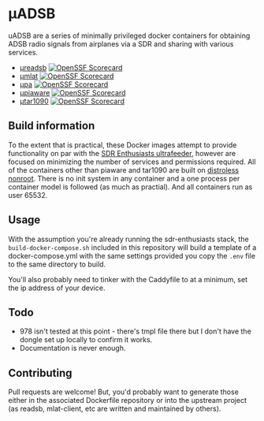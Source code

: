 # μADSB

uADSB are a series of minimally privileged docker containers for obtaining ADSB radio signals from airplanes via a SDR and sharing with various services.

- [μreadsb](https://github.com/jquagga/ureadsb) [![OpenSSF Scorecard](https://api.securityscorecards.dev/projects/github.com/jquagga/ureadsb/badge)](https://securityscorecards.dev/viewer/?uri=github.com/jquagga/ureadsb)
- [μmlat](https://github.com/jquagga/umlat) [![OpenSSF Scorecard](https://api.securityscorecards.dev/projects/github.com/jquagga/umlat/badge)](https://securityscorecards.dev/viewer/?uri=github.com/jquagga/umlat)
- [μpa](https://github.com/jquagga/upa) [![OpenSSF Scorecard](https://api.securityscorecards.dev/projects/github.com/jquagga/upa/badge)](https://securityscorecards.dev/viewer/?uri=github.com/jquagga/upa)
- [μpiaware](https://github.com/jquagga/upiaware) [![OpenSSF Scorecard](https://api.securityscorecards.dev/projects/github.com/jquagga/upiaware/badge)](https://securityscorecards.dev/viewer/?uri=github.com/jquagga/upiaware)
- [μtar1090](https://github.com/jquagga/utar1090) [![OpenSSF Scorecard](https://api.securityscorecards.dev/projects/github.com/jquagga/upiaware/badge)](https://securityscorecards.dev/viewer/?uri=github.com/jquagga/utar1090)

## Build information

To the extent that is practical, these Docker images attempt to provide functionality on par with the [SDR Enthusiasts ultrafeeder](https://github.com/sdr-enthusiasts/docker-adsb-ultrafeeder), however are focused on minimizing the number of services and permissions required. All of the containers other than piaware and tar1090 are built on [distroless nonroot](https://github.com/GoogleContainerTools/distroless). There is no init system in any container and a one process per container model is followed (as much as practial).  And all containers run as user 65532.

## Usage

With the assumption you're already running the sdr-enthusiasts stack, the `build-docker-compose.sh` included in this repository will build a template of a docker-compose.yml with the same settings provided you copy the `.env` file to the same directory to build.

You'll also probably need to tinker with the Caddyfile to at a minimum, set the ip address of your device.  

## Todo

- 978 isn't tested at this point - there's tmpl file there but I don't have the dongle set up locally to confirm it works.
- Documentation is never enough.

## Contributing

Pull requests are welcome! But, you'd probably want to generate those either in the associated Dockerfile repository or into the upstream project (as readsb, mlat-client, etc are written and maintained by others).
